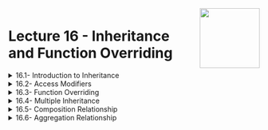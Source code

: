 <img align="right" width="120" height="120" src="https://github.com/cs-MohamedAyman/Computer-Science-Textbooks/blob/master/logos/object-oriented.jpg">

# Lecture 16 - Inheritance and Function Overriding

<details>
	<summary>16.1- Introduction to Inheritance</summary>

</details>

<details>
	<summary>16.2- Access Modifiers</summary>

</details>

<details>
	<summary>16.3- Function Overriding</summary>

</details>

<details>
	<summary>16.4- Multiple Inheritance</summary>

</details>

<details>
	<summary>16.5- Composition Relationship</summary>

</details>

<details>
	<summary>16.6- Aggregation Relationship</summary>

</details>

